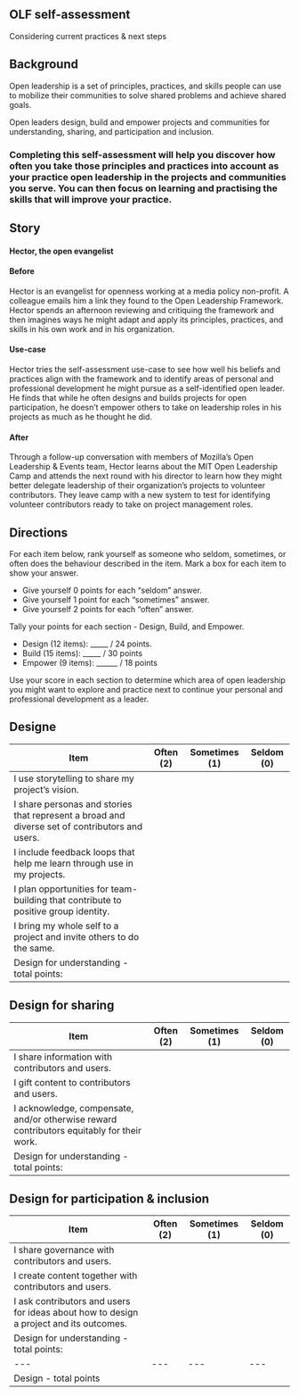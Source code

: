 ## OLF self-assessment
Considering current practices & next steps

## Background
Open leadership is a set of principles, practices, and skills people can use to mobilize their communities to solve shared problems and achieve shared goals.

Open leaders design, build and empower projects and communities for understanding, sharing, and participation and inclusion.

### Completing this self-assessment will help you discover how often you take those principles and practices into account as your practice open leadership in the projects and communities you serve. You can then focus on learning and practising the skills that will improve your practice.


## Story

#### Hector, the open evangelist

#### Before
Hector is an evangelist for openness working at a media policy non-profit. A colleague emails him a link they found to the Open Leadership Framework. Hector spends an afternoon reviewing and critiquing the framework and then imagines ways he might adapt and apply its principles, practices, and skills in his own work and in his organization.
#### Use-case
Hector tries the self-assessment use-case to see how well his beliefs and practices align with the framework and to identify areas of personal and professional development he might pursue as a self-identified open leader. He finds that while he often designs and builds projects for open participation, he doesn’t empower others to take on leadership roles in his projects as much as he thought he did.
#### After
Through a follow-up conversation with members of Mozilla’s Open Leadership & Events team, Hector learns about the MIT Open Leadership Camp and attends the next round with his director to learn how they might better delegate leadership of their organization’s projects to volunteer contributors. They leave camp with a new system to test for identifying volunteer contributors ready to take on project management roles.

## Directions
For each item below, rank yourself as someone who seldom, sometimes, or often does the behaviour described in the item. Mark a box for each item to show your answer.

* Give yourself 0 points for each “seldom” answer.
* Give yourself 1 point for each “sometimes” answer.
* Give yourself 2 points for each “often” answer.

Tally your points for each section - Design, Build, and Empower.

* Design (12 items): _____ / 24 points.
* Build (15 items): _____ / 30 points
* Empower (9 items): ______ / 18 points

Use your score in each section to determine which area of open leadership you might want to explore and practice next to continue your personal and professional development as a leader.


## Designe

| Item                                                                                           |  Often (2) |  Sometimes (1) |  Seldom (0) | 
|---                                                                                             |---         |---             |---          |
|I use storytelling to share my project’s vision.                                                |            |                |             |
|I share personas and stories that represent a broad and diverse set of contributors and users.  |            |                |             |  
|I include feedback loops that help me learn through use in my projects.                         |            |                |             |
|I plan opportunities for team-building that contribute to positive group identity.              |            |                |             |
|I bring my whole self to a project and invite others to do the same.                            |            |                |             |
|Design for understanding - total points:                                                        |            |                |             |
 
## Design for sharing

| Item                                                                                           |  Often (2) |  Sometimes (1) |  Seldom (0) | 
|---                                                                                             |---         |---             |---          |
|I share information with contributors and users.                                                |            |                |             |
|I gift content to contributors and users.                                                       |            |                |             |  
|I acknowledge, compensate, and/or otherwise reward contributors equitably for their work.       |            |                |             |
|Design for understanding - total points:                                                        |            |                |             |



## Design for participation & inclusion
| Item                                                                                           |  Often (2) |  Sometimes (1) |  Seldom (0) | 
|---                                                                                             |---         |---             |---          |
|I share governance with contributors and users.                                                 |            |                |             |
|I create content together with contributors and users.                                          |            |                |             |  
|I ask contributors and users for ideas about how to design a project and its outcomes.          |            |                |             |
|Design for understanding - total points:                                                        |            |                |             |
|---                                                                                             |---         |---             |---          |
|Design - total points                                                                           |            |                |             |
